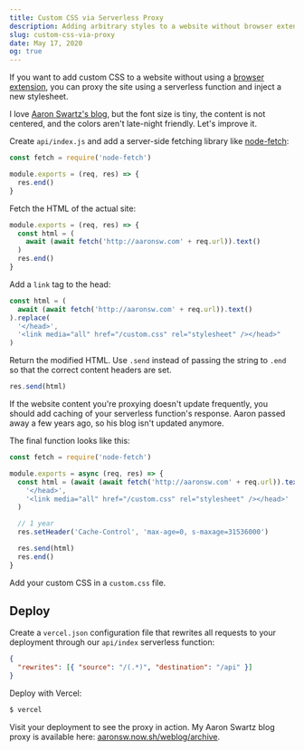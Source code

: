 ```yaml
---
title: Custom CSS via Serverless Proxy
description: Adding arbitrary styles to a website without browser extensions.
slug: custom-css-via-proxy
date: May 17, 2020
og: true
---
```


If you want to add custom CSS to a website without using a [browser extension](https://userstyles.org/), you can proxy the site using a serverless function and
inject a new stylesheet.

I love [Aaron Swartz's blog](http://aaronsw.com/weblog/archive), but the font size is tiny, the content is not centered, and the colors aren't late-night
friendly. Let's improve it.

Create `api/index.js` and add a server-side fetching library like [node-fetch](https://github.com/node-fetch/node-fetch):

```js
const fetch = require('node-fetch')

module.exports = (req, res) => {
  res.end()
}
```

Fetch the HTML of the actual site:

```js
module.exports = (req, res) => {
  const html = (
    await (await fetch('http://aaronsw.com' + req.url)).text()
  )
  res.end()
}
```

Add a `link` tag to the head:

```js
const html = (
  await (await fetch('http://aaronsw.com' + req.url)).text()
).replace(
  '</head>',
  '<link media="all" href="/custom.css" rel="stylesheet" /></head>"
)
```

Return the modified HTML. Use `.send` instead of passing the string to `.end` so that the correct content headers are set.

```js
res.send(html)
```

If the website content you're proxying doesn't update frequently, you should add caching of your serverless function's response. Aaron passed away a few years
ago, so his blog isn't updated anymore.

The final function looks like this:

```js
const fetch = require('node-fetch')

module.exports = async (req, res) => {
  const html = (await (await fetch('http://aaronsw.com' + req.url)).text()).replace(
    '</head>',
    '<link media="all" href="/custom.css" rel="stylesheet" /></head>'
  )

  // 1 year
  res.setHeader('Cache-Control', 'max-age=0, s-maxage=31536000')

  res.send(html)
  res.end()
}
```

Add your custom CSS in a `custom.css` file.

## Deploy

Create a `vercel.json` configuration file that rewrites all requests to your deployment through our `api/index` serverless function:

```json
{
  "rewrites": [{ "source": "/(.*)", "destination": "/api" }]
}
```

Deploy with Vercel:

```bash
$ vercel
```

Visit your deployment to see the proxy in action. My Aaron Swartz blog proxy is available here:
[aaronsw.now.sh/weblog/archive](https://aaronsw.now.sh/weblog/archive).
